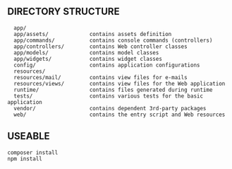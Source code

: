 DIRECTORY STRUCTURE
-------------------

      app/
      app/assets/             contains assets definition
      app/commands/           contains console commands (controllers)
      app/controllers/        contains Web controller classes
      app/models/             contains model classes
      app/widgets/            contains widget classes
      config/                 contains application configurations
      resources/
      resources/mail/         contains view files for e-mails
      resources/views/        contains view files for the Web application
      runtime/                contains files generated during runtime
      tests/                  contains various tests for the basic application
      vendor/                 contains dependent 3rd-party packages
      web/                    contains the entry script and Web resources


USEABLE
-------------------

    composer install
    npm install
